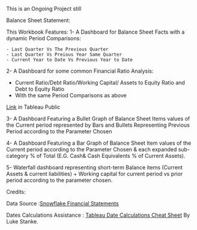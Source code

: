   This is an Ongoing Project still

  Balance Sheet Statement:
  
  This Workbook Features:
  1- A Dashboard for Balance Sheet Facts with a dynamic Period Comparisons:
  
    - Last Quarter Vs The Previous Quarter
    - Last Quarter Vs Preious Year Same Quarter
    - Current Year to Date Vs Previous Year to Date

 2- A Dashboard for some common Financial Ratio Analysis:
   - Current Ratio/Debt Ratio/Working Capital/ Assets to Equity Ratio and Debt to Equity Ratio 
   - With the same Period Comparisons as above
 
  [Link](https://public.tableau.com/app/profile/amira.salama/viz/BalanceSheetAnalysis_16921330444120/BSFactsDash) in Tableau Public

  3- A Dashboard Featuring a Bullet Graph of Balance Sheet Items values of the Current period represented by Bars and Bullets Representing Previous Period
    according to the Parameter Chosen

  4- A Dashboard Featuring a Bar Graph of Balance Sheet Item values of the Current period according to the Parameter Chosen & each expanded sub-category % of Total (E.G. Cash& Cash Equivalents % of Current Assets).

 5- Waterfall dashboard representing short-term Balance items (Current Assets & current liabilities) + Working capital for current period vs prior period according to the parameter chosen.

  Credits:
  
  Data Source :[Snowflake Financial Statements](https://app.snowflake.com/marketplace/listing/GZSNZ2TO5/snowflake-inc-snowflake-financial-statements)

  Dates Calculations Assistance : [Tableau Date Calculations Cheat Sheet](https://www.phdata.io/blog/tableau-date-calculations-cheat-sheet/) By Luke Stanke.
